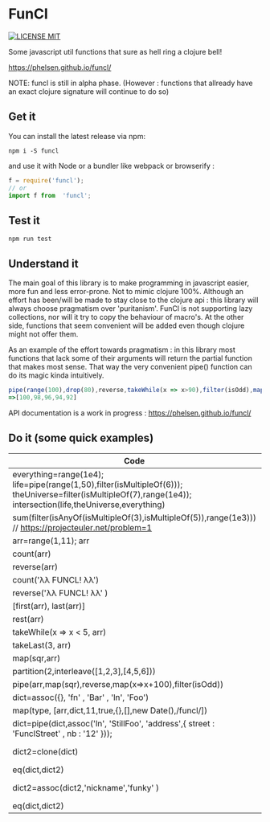 # FunCl
[![LICENSE MIT](https://img.shields.io/npm/l/funcl.svg)](https://www.npmjs.com/package/funcl)


Some javascript util functions that sure as hell ring a clojure bell!

https://phelsen.github.io/funcl/

NOTE: funcl is still in alpha phase.
(However : functions that allready have an exact clojure signature will continue to do so)

## Get it 

You can install the latest release via npm:

```shell
npm i -S funcl
```

and use it with Node or a bundler like webpack or browserify  : 

```javascript
f = require('funcl');
// or 
import f from  'funcl'; 
```


## Test it 

```shell
npm run test
```

## Understand it

The main goal of this library is to make programming in javascript easier, more fun and less error-prone. Not to mimic clojure 100%. 
Although an effort has been/will be made to stay close to the clojure api : this library will always choose pragmatism over 'puritanism'. 
FunCl is not supporting lazy collections, nor will it try to copy the behaviour of macro's. 
At the other side, functions that seem convenient will be added even though clojure might not offer them. 

As an example of the effort towards pragmatism : in this library most functions that lack some of their arguments will return the partial function that makes most sense. 
That way the very convenient pipe() function can do its magic kinda intuitively. 


```javascript
pipe(range(100),drop(80),reverse,takeWhile(x => x>90),filter(isOdd),map(inc))
=>[100,98,96,94,92]
```


API documentation is a work in progress :  https://phelsen.github.io/funcl/


## Do it (some quick examples)
| Code | Result |
| --- | --- |
|everything=range(1e4); life=pipe(range(1,50),filter(isMultipleOf(6))); theUniverse=filter(isMultipleOf(7),range(1e4)); intersection(life,theUniverse,everything)|[42]|
|sum(filter(isAnyOf(isMultipleOf(3),isMultipleOf(5)),range(1e3))) // https://projecteuler.net/problem=1|233168|
|arr=range(1,11); arr|[1,2,3,4,5,6,7,8,9,10]|
|count(arr)|10|
|reverse(arr)|[10,9,8,7,6,5,4,3,2,1]|
|count('λλ FUNCL! λλ') |12|
|reverse('λλ FUNCL! λλ' )|"λλ !LCNUF λλ"|
|[first(arr), last(arr)]|[10,1]|
|rest(arr)|[9,8,7,6,5,4,3,2,1]|
|takeWhile(x => x < 5, arr)|[]|
|takeLast(3, arr)|[3,2,1]|
|map(sqr,arr)|[100,81,64,49,36,25,16,9,4,1]|
|partition(2,interleave([1,2,3],[4,5,6]))|[[1,4],[2,5],[3,6]]|
|pipe(arr,map(sqr),reverse,map(x=>x+100),filter(isOdd))|[101,109,125,149,181]|
|dict=assoc({}, 'fn' , 'Bar' , 'ln', 'Foo')|{"fn":"Bar","ln":"Foo"}|
|map(type, [arr,dict,11,true,{},[],new Date(),/funcl/])|["array","map","number","boolean","map","array","date","regexp"]|
|dict=pipe(dict,assoc('ln', 'StillFoo', 'address',{ street : 'FunclStreet' , nb :  '12' }));|{"fn":"Bar","ln":"StillFoo","address":{"street":"FunclStreet","nb":"12"}}|
|dict2=clone(dict)|{"fn":"Bar","ln":"StillFoo","address":{"street":"FunclStreet","nb":"12"}}|
|eq(dict,dict2)|true|
|dict2=assoc(dict2,'nickname','funky' )|{"fn":"Bar","ln":"StillFoo","address":{"street":"FunclStreet","nb":"12"},"nickname":"funky"}|
|eq(dict,dict2)|false|